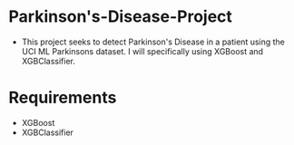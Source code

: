 # Parkinson's-Disease-Project
- This project seeks to detect Parkinson's Disease in a patient using the UCI ML Parkinsons dataset.
I will specifically using XGBoost and XGBClassifier.

# Requirements
- XGBoost
- XGBClassifier
